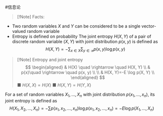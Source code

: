 #信息论 


>[!Note] Facts:
- Two random variables $X$ and $Y$ can be considered to be a single vector-valued random variable
- Entropy is defined on probability
The joint entropy $H(X, Y)$ of a pair of discrete random variable $(X, Y)$ with joint distribution $p(x, y)$ is defined as
$$
H(X, Y)=-\sum_{x \in X} \sum_{y \in \mathcal{Y}} p(x, y) \log p(x, y)
$$


>[!Note] Entropy and joint entropy
>$$
>\begin{aligned}
>& H(X) \quad \rightarrow \quad H(X, Y) \\ 
>& p(x)\quad  \rightarrow \quad p(x, y) \\ \\
>& H(X, Y)=-E \log p(X, Y) \\
>\end{aligned}
>$$
■ $H(X, X)=H(X)$
■ $H(X, Y)=H(Y, X)$



For a set of random variables $X_1, \ldots, X_n$ with joint distribution $p\left(x_1, \ldots, x_n\right)$, its joint entropy is defined as
$$
H\left(X_1, X_2, \ldots, X_n\right)=-\sum p\left(x_1, x_2, \ldots, x_n\right) \log p\left(x_1, x_2, \ldots, x_n\right)=-E \log p\left(X_1, \ldots, X_n\right)
$$